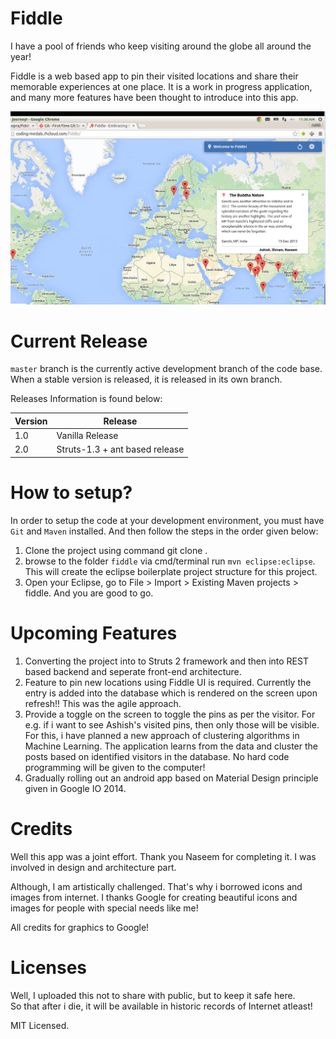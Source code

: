 Fiddle
==============

I have a pool of friends who keep visiting around the globe all around the year!

Fiddle is a web based app to pin their visited locations and share their memorable experiences at one place. It is a work in progress application, and many more features have been thought to introduce into this app.

![alt text](https://github.com/ashish-chopra/fiddle/blob/master/src/main/webapp/images/screenshot)


Current Release
===================
`master` branch is the currently active development branch of the code base. When a stable version is released, it is released in its own branch.

Releases Information is found below:

| Version | Release  |
| ------- | -------- |
| 1.0     | Vanilla Release |
| 2.0     | Struts-1.3 + ant based release |

How to setup?
===============
In order to setup the code at your development environment, you must have `Git` and `Maven` installed. And then follow the steps in the order given below:

   1. Clone the project using command git clone <project-url>.
   2. browse to the folder `fiddle` via cmd/terminal run `mvn eclipse:eclipse`. This will create the eclipse boilerplate project structure for this project.
   3. Open your Eclipse, go to File >  Import > Existing Maven projects > fiddle. And you are good to go.
   

Upcoming Features
===================
   1. Converting the project into to Struts 2 framework and then into REST based backend and seperate front-end architecture.
   2. Feature to pin new locations using Fiddle UI is required. Currently the entry is added into the database which is rendered on the screen upon refresh!! This was the agile approach.
   2. Provide a toggle on the screen to toggle the pins as per the visitor. For e.g. if i want to see Ashish's visited pins, then only those will be visible. For this, i have planned a new approach of clustering algorithms in Machine Learning. The application learns from the data and cluster the posts based on identified visitors in the database. No hard code programming will be given to the computer!
   3. Gradually rolling out an android app based on Material Design principle given in Google IO 2014.


Credits
============
Well this app was a joint effort. Thank you Naseem for completing it. I was involved in design and architecture part.

Although, I am artistically challenged. That's why i borrowed icons and images from internet. I thanks Google for creating beautiful icons and images for people with special needs like me!

All credits for graphics to Google!


Licenses
=============
Well, I uploaded this not to share with public, but to keep it safe here.<br/>
So that after i die, it will be available in historic records of Internet atleast!

MIT Licensed.
